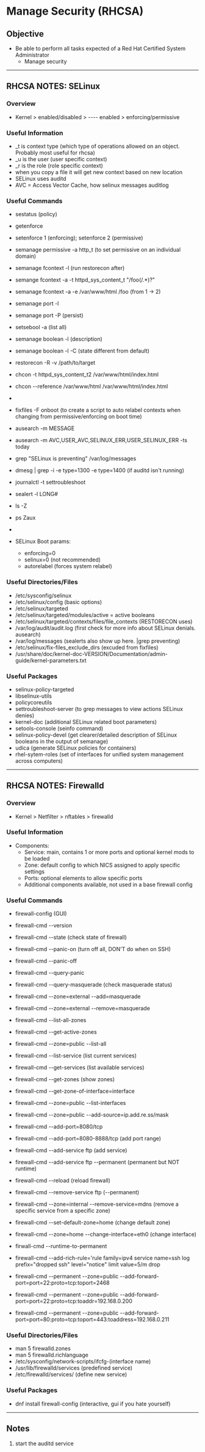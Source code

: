 # Manage Security (RHCSA)

## Objective
* Be able to perform all tasks expected of a Red Hat Certified System Administrator
	* Manage security

---

## RHCSA NOTES: SELinux

### Overview
* Kernel > enabled/disabled > ---- enabled > enforcing/permissive

### Useful Information
* _t is context type (which type of operations allowed on an object. Probably most useful for rhcsa)
* _u is the user (user specific context)
* _r is the role (role specific context)
* when you copy a file it will get new context based on new location
* SELinux uses auditd
* AVC = Access Vector Cache, how selinux messages auditlog



### Useful Commands
* sestatus (policy)
* getenforce
* setenforce 1 (enforcing); setenforce 2 (permissive)
* semanage permissive -a http_t (to set permissive on an individual domain)

* semanage fcontext -l  (run restorecon after)
* semange fcontext -a -t httpd_sys_content_t "/foo(/.*)?"
* semanage fcontext -a -e /var/www/html /foo (from 1 -> 2)
* semanage port -l
* semanage port -P (persist)
* setsebool -a (list all)
* semanage boolean -l (description)
* semanage boolean -l -C (state different from default)
 

* restorecon -R -v /path/to/target
* chcon -t httpd_sys_content_t2 /var/www/html/index.html
* chcon --reference /var/www/html /var/www/html/index.html
* 
 
* fixfiles -F onboot (to create a script to  auto relabel contexts when changing from permissive/enforcing on boot time)


* ausearch -m MESSAGE
* ausearch -m AVC,USER_AVC,SELINUX_ERR,USER_SELINUX_ERR -ts today
* grep "SELinux is preventing" /var/log/messages
* dmesg | grep -i -e type=1300 -e type=1400 (if auditd isn't running)
* journalctl -t settroubleshoot
* sealert -l LONG#


* ls -Z
* ps Zaux
* 

* SELinux Boot params:
	* enforcing=0
	* selinux=0 (not recommended)
	* autorelabel (forces system relabel)



### Useful Directories/Files
* /etc/sysconfig/selinux
* /etc/selinux/config (basic options) 
* /etc/selinux/targeted
* /etc/selinux/targeted/modules/active = active booleans
* /etc/selinux/targeted/contexts/files/file_contexts (RESTORECON uses)
* /var/log/audit/audit.log (first check for more info about SELinux denials. ausearch) 
* /var/log/messages (sealerts also show up here. |grep preventing)
* /etc/selinux/fix-files_exclude_dirs (excuded from fixfiles)
* /usr/share/doc/kernel-doc-VERSION/Documentation/admin-guide/kernel-parameters.txt
 

### Useful Packages
* selinux-policy-targeted
* libselinux-utils
* policycoreutils
* settroubleshoot-server (to grep messages to view actions SELinux denies)
* kernel-doc (additional SELinux related boot parameters)
* setools-console (seinfo command)
* selinux-policy-devel (get clearer/detailed description of SELinux booleans in the output of semanage)
* udica (generate SELinux policies for containers)
* rhel-sytem-roles (set of interfaces for unified system management across computers)


---

## RHCSA NOTES: Firewalld

### Overview
* Kernel > Netfilter > nftables > firewalld 

### Useful Information
* Components:
	* Service: main, contains 1 or more ports and optional kernel mods to be loaded
	* Zone: default config to which NICS assigned to apply specific settings
	* Ports: optional elements to allow specific ports
	* Additional components available, not used in a base firewall config

### Useful Commands
* firewall-config (GUI)
* firewall-cmd --version
* firewall-cmd --state (check state of firewall)
* firewall-cmd --panic-on (turn off all, DON'T do when on SSH)
* firewall-cmd --panic-off 
* firewall-cmd --query-panic
* firewall-cmd --query-masquerade (check masquerade status)
* firewall-cmd --zone=external --add=masquerade
* firewall-cmd --zone=external --remove=masquerade
* firewall-cmd --list-all-zones
* firewall-cmd --get-active-zones
* firewall-cmd --zone=public --list-all
* firewall-cmd --list-service (list current services)
* firewall-cmd --get-services (list available services)
* firewall-cmd --get-zones (show zones)
* firewall-cmd --get-zone-of-interface=interface
* firewall-cmd --zone=public --list-interfaces
* firewall-cmd --zone=public --add-source=ip.add.re.ss/mask
* firewall-cmd --add-port=8080/tcp
* firewall-cmd --add-port=8080-8888/tcp (add port range)
* firewall-cmd --add-service ftp (add service)
* firewall-cmd --add-service ftp --permanent (permanent but NOT runtime)
* firewall-cmd --reload (reload firewall)
* firewall-cmd --remove-service ftp (--permanent)
* firewall-cmd --zone=internal --remove-service=mdns (remove a specific service from a specific zone)
* firewall-cmd --set-default-zone=home (change default zone)
* firewall-cmd --zone=home --change-interface=eth0 (change interface)
* firwall-cmd --runtime-to-permanent

 
* firewall-cmd --add-rich-rule='rule family=ipv4 service name=ssh log prefix="dropped ssh" level="notice" limit value=5/m drop 


* firewall-cmd --permanent --zone=public --add-forward-port=port=22:proto=tcp:toport=2468
* firewall-cmd --permanent --zone=public --add-forward-port=port=22:proto=tcp:toaddr=192.168.0.200
* firewall-cmd --permanent --zone=public --add-forward-port=port=80:proto=tcp:toport=443:toaddress=192.168.0.211


 

### Useful Directories/Files
* man 5 firewalld.zones
* man 5 firewalld.richlanguage
* /etc/sysconfig/network-scripts/ifcfg-(interface name)
* /usr/lib/firewalld/services (predefined service)
* /etc/firewalld/services/ (define new service)


### Useful Packages
* dnf install firewall-config (interactive, gui if you hate yourself)




---

## Notes
1. start the auditd service
